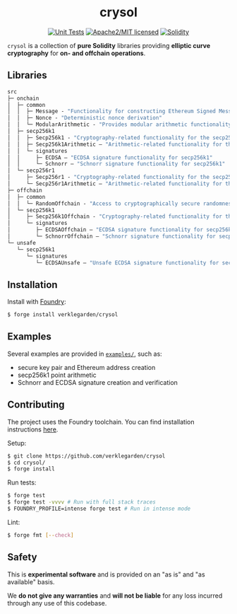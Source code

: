 <div align="center">

<h1>crysol</h1>

<a href="">[![Unit Tests][tests-shield]][tests-shield-url]</a>
<a href="">![Apache2/MIT licensed][license-shield]</a>
<a href="">[![Solidity][solidity-shield]][solidity-shield-url]</a>

</div>

`crysol` is a collection of **pure Solidity** libraries providing **elliptic curve cryptography** for **on- and offchain operations**.

## Libraries

```ml
src
├─ onchain
│  ├─ common
│  │  ├─ Message - "Functionality for constructing Ethereum Signed Message Hashes"
│  │  ├─ Nonce - "Deterministic nonce derivation"
│  │  └─ ModularArithmetic - "Provides modular arithmetic functionality"
│  ├─ secp256k1
│  │  ├─ Secp256k1 - "Cryptography-related functionality for the secp256k1 elliptic curve"
│  │  ├─ Secp256k1Arithmetic — "Arithmetic-related functionality for the secp256k1 elliptic curve"
│  │  └─ signatures
│  │     ├─ ECDSA — "ECDSA signature functionality for secp256k1"
│  │     └─ Schnorr — "Schnorr signature functionality for secp256k1"
│  └─ secp256r1
│     ├─ Secp256r1 - "Cryptography-related functionality for the secp256r1 elliptic curve"
│     └─ Secp256r1Arithmetic — "Arithmetic-related functionality for the secp256r1 elliptic curve"
├─ offchain
│  ├─ common
│  │  └─ RandomOffchain - "Access to cryptographically secure randomness"
│  └─ secp256k1
│     ├─ Secp256k1Offchain - "Cryptography-related functionality for the secp256k1 elliptic curve"
│     └─ signatures
│        ├─ ECDSAOffchain — "ECDSA signature functionality for secp256k1"
│        └─ SchnorrOffchain — "Schnorr signature functionality for secp256k1"
└─ unsafe
   └─ secp256k1
      └─ signatures
         └─ ECDSAUnsafe — "Unsafe ECDSA signature functionality for secp256k1"
```

## Installation

Install with [Foundry](https://getfoundry.sh/):

```bash
$ forge install verklegarden/crysol
```

## Examples

Several examples are provided in [`examples/`](./examples), such as:
- secure key pair and Ethereum address creation
- secp256k1 point arithmetic
- Schnorr and ECDSA signature creation and verification

## Contributing

The project uses the Foundry toolchain. You can find installation instructions [here](https://getfoundry.sh/).

Setup:

```bash
$ git clone https://github.com/verklegarden/crysol
$ cd crysol/
$ forge install
```

Run tests:

```bash
$ forge test
$ forge test -vvvv # Run with full stack traces
$ FOUNDRY_PROFILE=intense forge test # Run in intense mode
```

Lint:

```bash
$ forge fmt [--check]
```

## Safety

This is **experimental software** and is provided on an "as is" and "as available" basis.

We **do not give any warranties** and **will not be liable** for any loss incurred through any use of this codebase.

<!--- Shields -->
[tests-shield]: https://github.com/verklegarden/crysol/actions/workflows/unit-tests.yml/badge.svg
[tests-shield-url]: https://github.com/verklegarden/crysol/actions/workflows/unit-tests.yml
[license-shield]: https://img.shields.io/badge/license-Apache2.0/MIT-blue.svg
[solidity-shield]: https://img.shields.io/badge/solidity-%3E=0.8.16%20%3C=0.8.26-aa6746
[solidity-shield-url]: https://github.com/verklegarden/crysol/actions/workflows/solc-version-tests.yml
